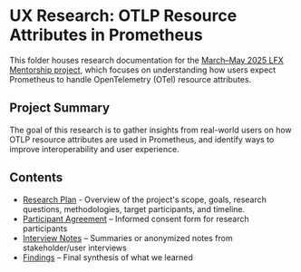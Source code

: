 # UX Research: OTLP Resource Attributes in Prometheus

This folder houses research documentation for the [March–May 2025 LFX Mentorship project](https://mentorship.lfx.linuxfoundation.org/project/36e3f336-ce78-4074-b833-012015eb59be), which focuses on understanding how users expect Prometheus to handle OpenTelemetry (OTel) resource attributes.

## Project Summary

The goal of this research is to gather insights from real-world users on how OTLP resource attributes are used in Prometheus, and identify ways to improve interoperability and user experience.

## Contents

- [Research Plan](research-plan.md) - Overview of the project's scope, goals, research questions, methodologies, target participants, and timeline.
- [Participant Agreement](participant-agreement.md) – Informed consent form for research participants
- [Interview Notes](interview-notes.md) – Summaries or anonymized notes from stakeholder/user interviews
- [Findings](findings.md) – Final synthesis of what we learned
